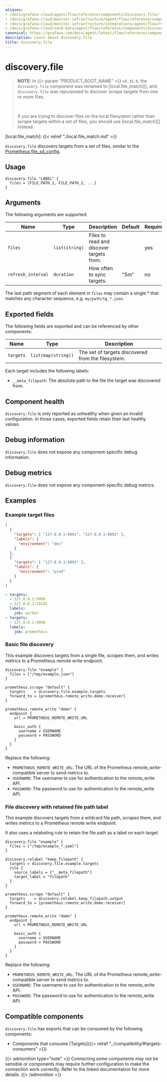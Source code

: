```yaml
---
aliases:
- /docs/grafana-cloud/agent/flow/reference/components/discovery.file/
- /docs/grafana-cloud/monitor-infrastructure/agent/flow/reference/components/discovery.file/
- /docs/grafana-cloud/monitor-infrastructure/integrations/agent/flow/reference/components/discovery.file/
- /docs/grafana-cloud/send-data/agent/flow/reference/components/discovery.file/
canonical: https://grafana.com/docs/agent/latest/flow/reference/components/discovery.file/
description: Learn about discovery.file
title: discovery.file
---
```


# discovery.file

> **NOTE:** In {{< param "PRODUCT_ROOT_NAME" >}} `v0.35.0`, the `discovery.file` component was renamed to [local.file_match][],
> and `discovery.file` was repurposed to discover scrape targets from one or more files.
>
> <br>
>
> If you are trying to discover files on the local filesystem rather than scrape
> targets within a set of files, you should use [local.file_match][] instead.

[local.file_match]: {{< relref "./local.file_match.md" >}}

`discovery.file` discovers targets from a set of files, similar to the [Prometheus file_sd_config](https://prometheus.io/docs/prometheus/latest/configuration/configuration/#file_sd_config).

## Usage

```river
discovery.file "LABEL" {
  files = [FILE_PATH_1, FILE_PATH_2, ...]
}
```

## Arguments

The following arguments are supported:

Name               | Type                | Description                                | Default | Required
------------------ | ------------------- | ------------------------------------------ |---------| --------
`files`            | `list(string)`      | Files to read and discover targets from.   |         | yes 
`refresh_interval` | `duration`          | How often to sync targets.                 | "5m"    | no

The last path segment of each element in `files` may contain a single * that matches any character sequence, e.g. `my/path/tg_*.json`.

## Exported fields

The following fields are exported and can be referenced by other components:

Name      | Type                | Description
--------- | ------------------- | -----------
`targets` | `list(map(string))` | The set of targets discovered from the filesystem.

Each target includes the following labels:

* `__meta_filepath`: The absolute path to the file the target was discovered from.

## Component health

`discovery.file` is only reported as unhealthy when given an invalid
configuration. In those cases, exported fields retain their last healthy
values.

## Debug information

`discovery.file` does not expose any component-specific debug information.

## Debug metrics

`discovery.file` does not expose any component-specific debug metrics.

## Examples

### Example target files
```json
[
  {
    "targets": [ "127.0.0.1:9091", "127.0.0.1:9092" ],
    "labels": {
      "environment": "dev"
    }
  },
  {
    "targets": [ "127.0.0.1:9093" ],
    "labels": {
      "environment": "prod"
    }
  }
]
```

```yaml
- targets:
  - 127.0.0.1:9999
  - 127.0.0.1:10101
  labels:
    job: worker
- targets:
  - 127.0.0.1:9090
  labels:
    job: prometheus
```

### Basic file discovery

This example discovers targets from a single file, scrapes them, and writes metrics
to a Prometheus remote write endpoint.

```river
discovery.file "example" {
  files = ["/tmp/example.json"]
}

prometheus.scrape "default" {
  targets    = discovery.file.example.targets
  forward_to = [prometheus.remote_write.demo.receiver]
}

prometheus.remote_write "demo" {
  endpoint {
    url = PROMETHEUS_REMOTE_WRITE_URL

    basic_auth {
      username = USERNAME
      password = PASSWORD
    }
  }
}
```

Replace the following:
  - `PROMETHEUS_REMOTE_WRITE_URL`: The URL of the Prometheus remote_write-compatible server to send metrics to.
  - `USERNAME`: The username to use for authentication to the remote_write API.
  - `PASSWORD`: The password to use for authentication to the remote_write API.

### File discovery with retained file path label

This example discovers targets from a wildcard file path, scrapes them, and writes metrics
to a Prometheus remote write endpoint.

It also uses a relabeling rule to retain the file path as a label on each target.

```river
discovery.file "example" {
  files = ["/tmp/example_*.yaml"]
}

discovery.relabel "keep_filepath" {
  targets = discovery.file.example.targets
  rule {
    source_labels = ["__meta_filepath"]
    target_label = "filepath"
  }
}

prometheus.scrape "default" {
  targets    = discovery.relabel.keep_filepath.output
  forward_to = [prometheus.remote_write.demo.receiver]
}

prometheus.remote_write "demo" {
  endpoint {
    url = PROMETHEUS_REMOTE_WRITE_URL

    basic_auth {
      username = USERNAME
      password = PASSWORD
    }
  }
}
```

Replace the following:
  - `PROMETHEUS_REMOTE_WRITE_URL`: The URL of the Prometheus remote_write-compatible server to send metrics to.
  - `USERNAME`: The username to use for authentication to the remote_write API.
  - `PASSWORD`: The password to use for authentication to the remote_write API.

<!-- START GENERATED COMPATIBLE COMPONENTS -->

## Compatible components

`discovery.file` has exports that can be consumed by the following components:

- Components that consume [Targets]({{< relref "../compatibility/#targets-consumers" >}})

{{< admonition type="note" >}}
Connecting some components may not be sensible or components may require further configuration to make the connection work correctly.
Refer to the linked documentation for more details.
{{< /admonition >}}

<!-- END GENERATED COMPATIBLE COMPONENTS -->
